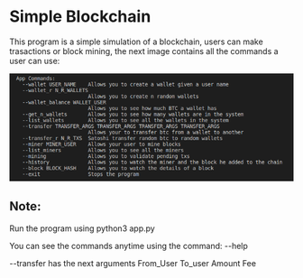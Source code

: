# Simple Blockchain

This program is a simple simulation of a blockchain, users can make trasactions or block mining, the next image contains all the commands a user can use:

![alt text](./commands.png)
## Note:

Run the program using python3 app.py

You can see the commands anytime using the command: --help

--transfer has the next arguments From_User To_user Amount Fee
